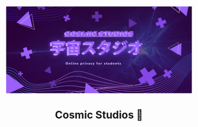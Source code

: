 <p align="center">
<img width="850px" src="https://github.com/officialcosmicstudios/.github/blob/main/cosmiclogo.png">
</p>
<h1 align="center">Cosmic Studios 🔮</h1>
